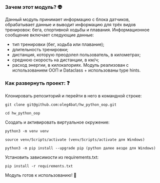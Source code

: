 ### Зачем этот модуль? :alien:
Данный модуль принимает информацию с блока датчиков, обрабатывает данные и выводит информацию для трёх видов тренировок: бега, спортивной ходьбы и плавания. Информационное сообщение включает следующие данные:
- тип тренировки (бег, ходьба или плавание);
- длительность тренировки;
- дистанция, которую преодолел пользователь, в километрах;
- среднюю скорость на дистанции, в км/ч;
- расход энергии, в килокалориях.
Модуль реализован с использованием ООП и Dataclass + использованы type hints. 

### Как развернуть проект: :question:

Клонировать репозиторий и перейти в него в командной строке:

```
git clone git@github.com:oleg4bat/hw_python_oop.git
```

```
cd hw_python_oop
```

Cоздать и активировать виртуальное окружение:

```
python3 -m venv venv
```

```
source venv/Scripts/activate (venv/Scripts/activate для Windows)
```

```
python3 -m pip install --upgrade pip (python далее везде для Windows)
```

Установить зависимости из requirements.txt:

```
pip install -r requirements.txt
```

Модуль готов к использованию! :ghost:
